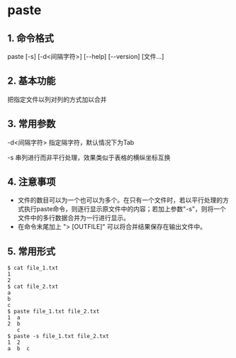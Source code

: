 # paste

## 1. 命令格式

paste [-s] [-d<间隔字符>] [--help] [--version] [文件...]

## 2. 基本功能

把指定文件以列对列的方式加以合并

## 3. 常用参数

-d<间隔字符> 指定隔字符，默认情况下为Tab

-s 串列进行而非平行处理，效果类似于表格的横纵坐标互换

## 4. 注意事项

- 文件的数目可以为一个也可以为多个。在只有一个文件时，若以平行处理的方式执行paste命令，则逐行显示原文件中的内容；若加上参数"-s"，则将一个文件中的多行数据合并为一行进行显示。
- 在命令末尾加上 "> [OUTFILE]" 可以将合并结果保存在输出文件中。

## 5. 常用形式

```console
$ cat file_1.txt
1
2
$ cat file_2.txt
a
b
c
$ paste file_1.txt file_2.txt
1  a
2  b
   c
$ paste -s file_1.txt file_2.txt
1  2
a  b  c
```
